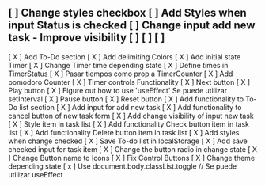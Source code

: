 [ ] Change styles checkbox
[ ] Add Styles when input Status is checked
[ ] Change input add new task - Improve visibility
[ ] 
[ ] 
[ ] 
----------------------------------
[ X ] Add To-Do section
[ X ] Add delimiting Colors
[ X ] Add initial state Timer
[ X ] Change Timer time depending state
    [ X ] Define times in TimerStatus
    [ X ] Pasar tiempos como prop a TimerCounter
[ X ] Add pomodoro Counter
[ X ] Timer controls Functionality
    [ X ] Next button
    [ X ] Play button
        [ X ] Figure out how to use 'useEffect' <!-- Puedo seguir viendo el video 2 del curso de react de midudev -->
        Se puede utilizar setInterval
    [ X ] Pause button
    [ X ] Reset button
[ X ] Add functionality to To-Do list section
    [ X ] Add input for add new task
    [ X ] Add functionality to cancel button of new task form
    [ X ] Add change visibility of input new task
    [ X ] Style item in task list
    [ X ] Add functionality Check button item in task list
    [ X ] Add functionality Delete button item in task list
    [ X ] Add styles when change checked
    [ X ] Save To-do list in localStorage  <!--- Ver video de midudev--->
    [ X ] Add save checked input for task item
[ X ] Change the button radio in change state  <!------ Usar map para cambiar esta del radio button y los timers // Use state checked-->
[ X ] Change Button name to Icons
[ X ] Fix Control Buttons
[ X ] Change theme depending state
    [ x ] Use document.body.classList.toggle // Se puede utilizar useEffect<!------ Ver video 2 del curso de react de midudev  -------->